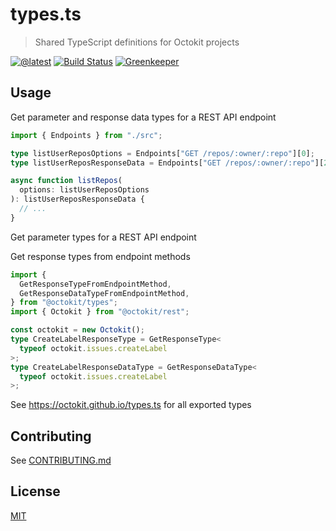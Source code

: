 # types.ts

> Shared TypeScript definitions for Octokit projects

[![@latest](https://img.shields.io/npm/v/@octokit/types.svg)](https://www.npmjs.com/package/@octokit/types)
[![Build Status](https://github.com/octokit/types.ts/workflows/Test/badge.svg)](https://github.com/octokit/types.ts/actions?workflow=Test)
[![Greenkeeper](https://badges.greenkeeper.io/octokit/types.ts.svg)](https://greenkeeper.io/)

## Usage

Get parameter and response data types for a REST API endpoint

```ts
import { Endpoints } from "./src";

type listUserReposOptions = Endpoints["GET /repos/:owner/:repo"][0];
type listUserReposResponseData = Endpoints["GET /repos/:owner/:repo"][2];

async function listRepos(
  options: listUserReposOptions
): listUserReposResponseData {
  // ...
}
```

Get parameter types for a REST API endpoint

Get response types from endpoint methods

```ts
import {
  GetResponseTypeFromEndpointMethod,
  GetResponseDataTypeFromEndpointMethod,
} from "@octokit/types";
import { Octokit } from "@octokit/rest";

const octokit = new Octokit();
type CreateLabelResponseType = GetResponseType<
  typeof octokit.issues.createLabel
>;
type CreateLabelResponseDataType = GetResponseDataType<
  typeof octokit.issues.createLabel
>;
```

See https://octokit.github.io/types.ts for all exported types

## Contributing

See [CONTRIBUTING.md](CONTRIBUTING.md)

## License

[MIT](LICENSE)
